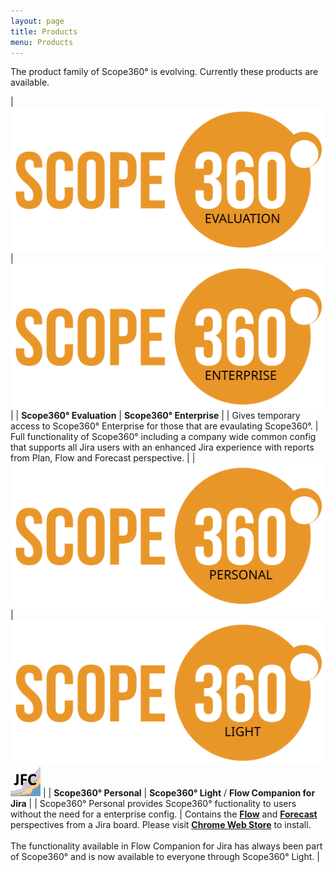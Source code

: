 ```yaml
---
layout: page
title: Products
menu: Products
---
```


The product family of Scope360° is evolving. Currently these products are available.

| ![logo](assets/images/logos/scope360logoEvaluation-600x275.svg) | ![logo](assets/images/logos/scope360logoEnterprise-600x275.svg) |
| **Scope360° Evaluation** | **Scope360° Enterprise** |
| Gives temporary access to Scope360° Enterprise for those that are evaulating Scope360°. | Full functionality of Scope360° including a company wide common config that supports all Jira users with an enhanced Jira experience with reports from Plan, Flow and Forecast perspective. |
| ![logo](assets/images/logos/scope360logoPersonal-600x275.svg) | ![logo](assets/images/logos/scope360logoLight-600x275.svg) ![](assets/images/logos/jfcLogo48.png) |
| **Scope360° Personal** | **Scope360° Light** / **Flow Companion for Jira** |
| Scope360° Personal provides Scope360° fuctionality to users without the need for a enterprise config. | Contains the **[Flow](perspectives/flow.html)** and **[Forecast](perspectives/flow.html)** perspectives from a Jira board. Please visit **[Chrome Web Store](https://chrome.google.com/webstore/detail/flow-companion-for-jira/kbppfmkmcilakibigimbnohnbefifaao)** to install. <br><br> The functionality available in Flow Companion for Jira has always been part of Scope360° and is now available to everyone through Scope360° Light. |
